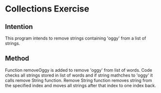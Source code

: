 # Collections Exercise

## Intention

This program intends to remove strings containing 'oggy' from a list of strings.

## Method

Function removeOggy is added to remove 'oggy' from list of words.
Code checks all strings stored in list of words and if string mathches to 'oggy' it calls remove String function.
Remove String function removes string from the specified index and moves all strings after that index to one index back.


